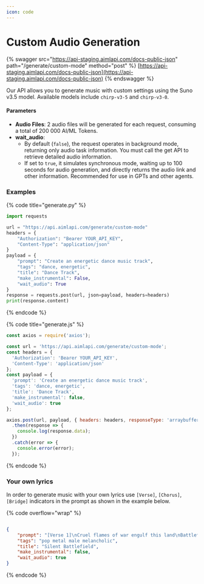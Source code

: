```yaml
---
icon: code
---
```


# Custom Audio Generation

{% swagger src="https://api-staging.aimlapi.com/docs-public-json" path="/generate/custom-mode" method="post" %}
[https://api-staging.aimlapi.com/docs-public-json](https://api-staging.aimlapi.com/docs-public-json)
{% endswagger %}

Our API allows you to generate music with custom settings using the Suno v3.5 model. Available models include `chirp-v3-5` and `chirp-v3-0`.

#### Parameters

* **Audio Files**: 2 audio files will be generated for each request, consuming a total of 200 000 AI/ML Tokens.
* **wait\_audio**:
  * By default (`false`), the request operates in background mode, returning only audio task information. You must call the get API to retrieve detailed audio information.
  * If set to `true`, it simulates synchronous mode, waiting up to 100 seconds for audio generation, and directly returns the audio link and other information. Recommended for use in GPTs and other agents.

### Examples

{% code title="generate.py" %}
```python
import requests

url = "https://api.aimlapi.com/generate/custom-mode"
headers = {
    "Authorization": "Bearer YOUR_API_KEY",
    "Content-Type": "application/json"
}
payload = {
    "prompt": "Create an energetic dance music track",
    "tags": "dance, energetic",
    "title": "Dance Track",
    "make_instrumental": False,
    "wait_audio": True
}
response = requests.post(url, json=payload, headers=headers)
print(response.content)

```
{% endcode %}

{% code title="generate.js" %}
```javascript
const axios = require('axios');

const url = 'https://api.aimlapi.com/generate/custom-mode';
const headers = {
  'Authorization': 'Bearer YOUR_API_KEY',
  'Content-Type': 'application/json'
};
const payload = {
  'prompt': 'Create an energetic dance music track',
  'tags': 'dance, energetic',
  'title': 'Dance Track',
  'make_instrumental': false,
  'wait_audio': true
};

axios.post(url, payload, { headers: headers, responseType: 'arraybuffer' })
  .then(response => {
    console.log(response.data);
  })
  .catch(error => {
    console.error(error);
  });

```
{% endcode %}

### Your own lyrics

In order to generate music with your own lyrics use `[Verse]`, `[Chorus]`, `[Bridge]` indicators in the prompt as shown in the example below.

{% code overflow="wrap" %}
```json

{
    "prompt": "[Verse 1]\nCruel flames of war engulf this land\nBattlefields filled with death and dread\nInnocent souls in darkness, they rest\nMy heart trembles in this silent test\n\n[Verse 2]\nPeople weep for loved ones lost\nBattered bodies bear the cost\nSeeking peace and hope once known\nOur grief transforms to hearts of stone\n\n[Chorus]\nSilent battlegrounds, no birds' song\nShadows of war, where we don't belong\nMay flowers of peace bloom in this place\nLet's guard this precious dream with grace\n\n[Bridge]\nThrough the ashes, we will rise\nHand in hand, towards peaceful skies\nNo more sorrow, no more pain\nTogether, we'll break these chains\n\n[Chorus]\nSilent battlegrounds, no birds' song\nShadows of war, where we don't belong\nMay flowers of peace bloom in this place\nLet's guard this precious dream with grace\n\n[Outro]\nIn unity, our strength will grow\nA brighter future, we'll soon know\nFrom the ruins, hope will spring\nA new dawn, we'll together bring",
    "tags": "pop metal male melancholic",
    "title": "Silent Battlefield",
    "make_instrumental": false,
    "wait_audio": true
}
```
{% endcode %}
